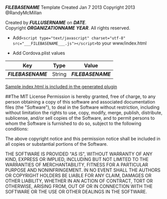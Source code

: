   ___FILEBASENAME___ Template Created Jan 7 2013
  Copyright 2013 @RandyMcMillan

  Created by ___FULLUSERNAME___ on ___DATE___.  
  Copyright ___ORGANIZATIONNAME___ ___YEAR___. All rights reserved.



* Add`<script type="text/javascript" charset="utf-8" src="___FILEBASENAME___.js"></script>`to your www/index.html

* Add Cordova.plist values

| Key | Type | Value |
| ------------ |---| ------------- |
| ___FILEBASENAME___ | String | ___FILEBASENAME___ |

[Sample index.html is included in the generated plugin](https://raw.github.com/RandyMcMillan/CDVBrowser/master/CDVBrowser.xctemplate/index.html)


##The MIT License
Permission is hereby granted, free of charge, to any person obtaining a copy of 
this software and associated documentation files (the "Software"), to deal in 
the Software without restriction, including without limitation the rights to 
use, copy, modify, merge, publish, distribute, sublicense, and/or sell copies of
the Software, and to permit persons to whom the Software is furnished to do so, 
subject to the following conditions:

The above copyright notice and this permission notice shall be included in all 
copies or substantial portions of the Software.

THE SOFTWARE IS PROVIDED "AS IS", WITHOUT WARRANTY OF ANY KIND, EXPRESS OR 
IMPLIED, INCLUDING BUT NOT LIMITED TO THE WARRANTIES OF MERCHANTABILITY, FITNESS
FOR A PARTICULAR PURPOSE AND NONINFRINGEMENT. IN NO EVENT SHALL THE AUTHORS OR 
COPYRIGHT HOLDERS BE LIABLE FOR ANY CLAIM, DAMAGES OR OTHER LIABILITY, WHETHER 
IN AN ACTION OF CONTRACT, TORT OR OTHERWISE, ARISING FROM, OUT OF OR IN 
CONNECTION WITH THE SOFTWARE OR THE USE OR OTHER DEALINGS IN THE SOFTWARE.
